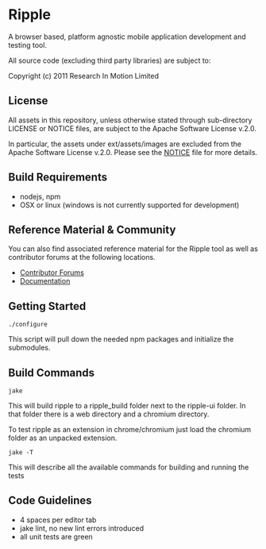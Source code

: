 # Ripple

A browser based, platform agnostic mobile application development and testing tool.
 
All source code (excluding third party libraries) are subject to:

Copyright (c) 2011 Research In Motion Limited

## License

All assets in this repository, unless otherwise stated through sub-directory LICENSE or NOTICE files, are subject to the Apache Software License v.2.0.

In particular, the assets under ext/assets/images are excluded from the Apache Software License v.2.0.  Please see the [NOTICE](/ext/assets/images/NOTICE) file for more details.

## Build Requirements

* nodejs, npm
* OSX or linux (windows is not currently supported for development)

## Reference Material &amp; Community
You can also find associated reference material for the Ripple tool as well as contributor forums at the following locations.

* [Contributor Forums](http://supportforums.blackberry.com/t5/Ripple-Contributions/bd-p/ripple)
* [Documentation](http://rippledocs.tinyhippos.com/index.html)

## Getting Started

    ./configure

This script will pull down the needed npm packages and initialize the submodules.

## Build Commands

    jake

This will build ripple to a ripple_build folder next to the ripple-ui folder.
In that folder there is a web directory and a chromium directory.  

To test ripple as an extension in chrome/chromium just load the chromium folder as an unpacked extension.

    jake -T

This will describe all the available commands for building and running the tests

## Code Guidelines

* 4 spaces per editor tab
* jake lint, no new lint errors introduced
* all unit tests are green
